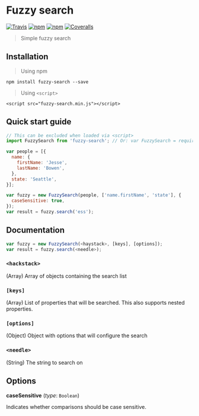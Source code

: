 # Fuzzy search

[![Travis](https://img.shields.io/travis/wouter2203/fuzzy-search.svg)](https://travis-ci.org/wouter2203/fuzzy-search)
[![npm](https://img.shields.io/npm/v/fuzzy-search.svg)](https://www.npmjs.com/package/fuzzy-search)
[![npm](https://img.shields.io/npm/dm/fuzzy-search.svg)](https://www.npmjs.com/package/fuzzy-search)
[![Coveralls](https://img.shields.io/coveralls/wouter2203/fuzzy-search.svg)](https://coveralls.io/github/wouter2203/fuzzy-search)

> Simple fuzzy search

## Installation

> Using npm

`npm install fuzzy-search --save`

> Using `<script>`

`<script src="fuzzy-search.min.js"></script>`

## Quick start guide
```js
// This can be excluded when loaded via <script>
import FuzzySearch from 'fuzzy-search'; // Or: var FuzzySearch = require('fuzzy-search');

var people = [{
  name: {
    firstName: 'Jesse',
    lastName: 'Bowen',
  },
  state: 'Seattle',
}];

var fuzzy = new FuzzySearch(people, ['name.firstName', 'state'], {
  caseSensitive: true,
});
var result = fuzzy.search('ess');
```

## Documentation
```js
var fuzzy = new FuzzySearch(<haystack>, [keys], [options]);
var result = fuzzy.search(<needle>);
```

### `<hackstack>`
(Array) Array of objects containing the search list

### `[keys]`
(Array) List of properties that will be searched. This also supports nested properties.

### `[options]`
(Object) Object with options that will configure the search

### `<needle>`
(String) The string to search on 

## Options
**caseSensitive** (_type_: `Boolean`)

Indicates whether comparisons should be case sensitive.
